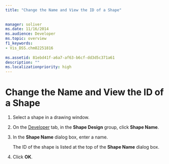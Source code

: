 ```yaml
---
title: "Change the Name and View the ID of a Shape"
 
 
manager: soliver
ms.date: 11/16/2014
ms.audience: Developer
ms.topic: overview
f1_keywords:
- Vis_DSS.chm82251816
 
ms.assetid: 81ebd41f-a6a7-af63-b6cf-dd3d5c371a61
description: ""
ms.localizationpriority: high
---
```


# Change the Name and View the ID of a Shape

1. Select a shape in a drawing window.
    
2. On the [Developer](run-in-developer-mode-display-the-developer-tab.md) tab, in the **Shape Design** group, click **Shape Name**.
    
3. In the **Shape Name** dialog box, enter a name. 
    
    The ID of the shape is listed at the top of the **Shape Name** dialog box. 
    
4. Click **OK**.
    

